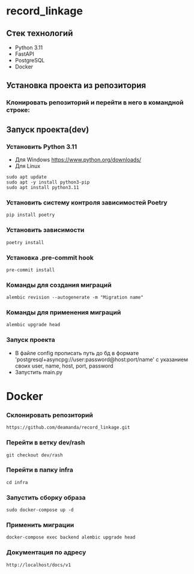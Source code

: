# record_linkage

## Стек технологий
- Python 3.11
- FastAPI
- PostgreSQL
- Docker

## Установка проекта из репозитория
### Клонировать репозиторий и перейти в него в командной строке:

## Запуск проекта(dev)
### Установить Python 3.11
- Для Windows https://www.python.org/downloads/
- Для Linux 
```
sudo apt update
sudo apt -y install python3-pip
sudo apt install python3.11
``` 
### Установить систему контроля зависимостей Poetry
```
pip install poetry
``` 
### Установить зависимости
```
poetry install
``` 
### Установка .pre-commit hook
```
pre-commit install
``` 
### Команды для создания миграций
```
alembic revision --autogenerate -m "Migration name"
``` 
### Команды для применения миграций
```
alembic upgrade head
```
### Запуск проекта
- В файле config прописать путь до бд в формате 'postgresql+asyncpg://user:password@host:port/name' c указанием своих user, name, host, port, password 
- Запустить main.py

# Docker
### Склонировать репозиторий
```
https://github.com/deamanda/record_linkage.git
``` 
### Перейти в ветку dev/rash
```
git checkout dev/rash
``` 
### Перейти в папку infra
```
cd infra
``` 
### Запустить сборку образа
```
sudo docker-compose up -d
``` 

### Применить миграции
```
docker-compose exec backend alembic upgrade head
``` 
### Документация по адресу
```
http://localhost/docs/v1
``` 